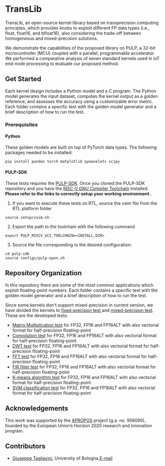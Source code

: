 
# TransLib
TransLib, an open-source kernel library based on transprecision computing principles, which provides knobs to exploit different FP data types (i.e., float, float16, and bfloat16), also considering the trade-off between homogeneous and mixed-precision solutions. 

We demonstrate the capabilities of the proposed library on PULP, a 32-bit microcontroller (MCU) coupled with a parallel, programmable accelerator. We performed a comparative analysis of seven standard kernels used in IoT end-node processing to evaluate our proposed method.


## Get Started
Each kernel design includes a Python model and a C program. The Python model generates the input dataset, computes the kernel output as a golden reference, and assesses the accuracy using a customizable error metric. Each folder contains a specific test with the golden model generator and a brief description of how to run the test.  
### Prerequisites 
#### Python
These golden models are built on top of PyTorch data types. The following packages needed to be installed:
~~~~~shell
pip install pandas torch matplotlib pywavelets scipy
~~~~~
#### PULP-SDK
These tests requires the [PULP-SDK](https://github.com/pulp-platform/pulp-sdk). Once you cloned the PULP-SDK repository and you have the [RISC-V GNU Compiler Toolchain](https://github.com/pulp-platform/pulp-riscv-gnu-toolchain) installed. **Please refer to the links to correctly setup your working environment .**

1. If you want to execute these tests on RTL, source the vsim file from the RTL platform folder

~~~~~shell
source setup/vsim.sh
~~~~~

2. Export the path to the toolchain with the following command

~~~~~shell
export PULP_RISCV_GCC_TOOLCHAIN=<INSTALL_DIR>
~~~~~

3. Source the file corresponding to the desired configuration:

~~~~~shell
cd pulp-sdk
source configs/pulp-open.sh
~~~~~
## Repository Organization
In this repository there are some of the most common applications which exploit floating-point numbers. Each folder contains a specific test with the golden model generator and a brief description of how to run the test.  

Since some kernels don't support mixed-precision in current version, we have divided the kernels to [fixed-precision test ](./fixed_precision/) and [mixed-precision test](./mixed_precision/).
These are the developed tests:

- [Matrix Multiplication test](./mixed_precision/matmul/) for FP32, FP16 and FP16ALT with also vectorial format for half-precision floating-point
- [Convolution test](./mixed_precision/convolutioncl/) for FP32, FP16 and FP16ALT with also vectorial format for half-precision floating-point
- [DWT test](./fixed_precision/dwt) for FP32, FP16 and FP16ALT with also vectorial format for half-precision floating-point
- [FFT test](./fixed_precision/fft-memsave) for FP32, FP16 and FP16ALT with also vectorial format for half-precision floating-point
- [FIR filter test](./mixed_precision/fir) for FP32, FP16 and FP16ALT with also vectorial format for half-precision floating-point
- [K-means algorithm test](./fixed_precision/kmeans) for FP32, FP16 and FP16ALT with also vectorial format for half-precision floating-point
- [SVM classification test](./mixed_precision/SVM/) for FP32, FP16 and FP16ALT with also vectorial format for half-precision floating-point

## Acknowledgements
This work was supported by the [APROPOS](https://projects.tuni.fi/apropos/) project (g.a. no. 956090), founded by the European Union’s Horizon 2020 research and innovation program. 


## Contributors
- [Giuseppe Tagliavini](https://github.com/gtagliavini), University of Bologna,[E-mail](giuseppe.tagliavini@unibo.it)
